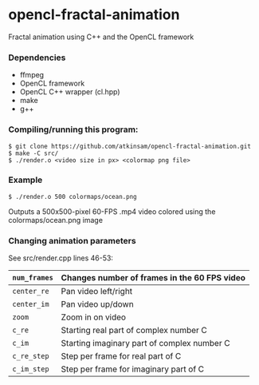 # opencl-fractal-animation
Fractal animation using C++ and the OpenCL framework

### Dependencies

* ffmpeg
* OpenCL framework
* OpenCL C++ wrapper (cl.hpp)
* make
* g++

### Compiling/running this program:
    $ git clone https://github.com/atkinsam/opencl-fractal-animation.git
    $ make -C src/
    $ ./render.o <video size in px> <colormap png file>

### Example
    $ ./render.o 500 colormaps/ocean.png
Outputs a 500x500-pixel 60-FPS .mp4 video colored using the colormaps/ocean.png image

### Changing animation parameters

See src/render.cpp lines 46-53:

| `num_frames` | Changes number of frames in the 60 FPS video |
|--------------|----------------------------------------------|
| `center_re`  | Pan video left/right                         |
| `center_im`  | Pan video up/down                            |
| `zoom`       | Zoom in on video                             |
| `c_re`       | Starting real part of complex number C       |
| `c_im`       | Starting imaginary part of complex number C  |
| `c_re_step`  | Step per frame for real part of C            |
| `c_im_step`  | Step per frame for imaginary part of C       |
